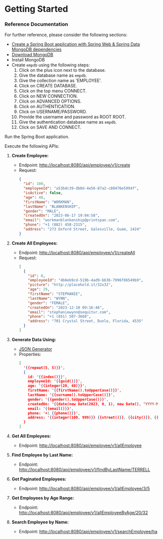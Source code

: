 # Getting Started

### Reference Documentation
For further reference, please consider the following sections:

* [Create a Spring Boot application with Spring Web & Spring Data MongoDB dependencies](https://start.spring.io/)
* [Download MongoDB](https://www.mongodb.com/try/download/community)
* Install MongoDB
* Create `empdb` using the following steps:
    1. Click on the plus icon next to the database.
    2. Give the database name as `empdb`.
    3. Give the collection name as 'EMPLOYEE'.
    4. Click on CREATE DATABASE.
    5. Click on the top menu CONNECT.
    6. Click on NEW CONNECTION.
    7. Click on ADVANCED OPTIONS.
    8. Click on AUTHENTICATION.
    9. Click on USERNAME/PASSWORD.
    10. Provide the username and password as ROOT ROOT.
    11. Give the authentication database name as `empdb`.
    12. Click on SAVE AND CONNECT.

Run the Spring Boot application.

Execute the following APIs:

1. **Create Employee:**
    - Endpoint: [http://localhost:8080/api/employee/v1/create](http://localhost:8080/api/employee/v1/create)
    - Request:
      ```json
      {
        "id": 100,
        "employeeId": "a53bdc39-db0d-4e56-87a2-c80476e5994f",
        "isActive": false,
        "age": 40,
        "firstName": "WORKMAN",
        "lastName": "BLANKENSHIP",
        "gender": "MALE",
        "createdOn": "2023-06-17 19:04:58",
        "email": "workmanblankenship@printspan.com",
        "phone": "+1 (882) 458-2315",
        "address": "273 Oxford Street, Galesville, Guam, 1424"
      }
      ```

2. **Create All Employees:**
    - Endpoint: [http://localhost:8080/api/employee/v1/createAll](http://localhost:8080/api/employee/v1/createAll)
    - Request:
      ```json
      [
        {
          "id": 0,
          "employeeId": "4b6eb9cd-519b-4ad9-b636-7996f86549b9",
          "picture": "http://placehold.it/32x32",
          "age": 29,
          "firstName": "STEPHANIE",
          "lastName": "WYNN",
          "gender": "FEMALE",
          "createdOn": "2023-12-10 09:16:46",
          "email": "stephaniewynn@sequitur.com",
          "phone": "+1 (851) 507-3668",
          "address": "701 Crystal Street, Dunlo, Florida, 4535"
        } 
      ]
      ```

3. **Generate Data Using:**
    - [JSON Generator](https://json-generator.com/)
    - Properties:
      ```json
      [
        '{{repeat(5, 5)}}',
        {
          id: '{{index()}}',
          employeeId: '{{guid()}}',
          age: '{{integer(20, 40)}}',
          firstName: '{{firstName().toUpperCase()}}',
          lastName: '{{surname().toUpperCase()}}',
          gender: '{{gender().toUpperCase()}}',
          createdOn: '{{date(new Date(2023, 0, 1), new Date(), "YYYY-MM-dd HH:mm:ss")}}',
          email: '{{email()}}',
          phone: '+1 {{phone()}}',
          address: '{{integer(100, 999)}} {{street()}}, {{city()}}, {{state()}}, {{integer(100, 10000)}}'
        }
      ]
      ```

4. **Get All Employees:**
    - Endpoint: [http://localhost:8080/api/employee/v1/allEmployee](http://localhost:8080/api/employee/v1/allEmployee)

5. **Find Employee by Last Name:**
    - Endpoint: [http://localhost:8080/api/employee/v1/findByLastName/TERRELL](http://localhost:8080/api/employee/v1/findByLastName/TERRELL)

6. **Get Paginated Employees:**
    - Endpoint: [http://localhost:8080/api/employee/v1/allEmployee/3/5](http://localhost:8080/api/employee/v1/allEmployee/3/5)

7. **Get Employees by Age Range:**
    - Endpoint: [http://localhost:8080/api/employee/v1/allEmployeeByAge/20/32](http://localhost:8080/api/employee/v1/allEmployeeByAge/20/32)

8. **Search Employee by Name:**
    - Endpoint: [http://localhost:8080/api/employee/v1/searchEmployee/ha](http://localhost:8080/api/employee/v1/searchEmployee/ha)
